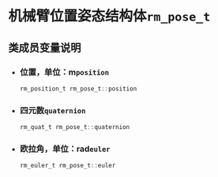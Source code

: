# 机械臂位置姿态结构体`rm_pose_t`

## 类成员变量说明

- ### 位置，单位：m`position`

    ```C  
    rm_position_t rm_pose_t::position
    ```

- ### 四元数`quaternion`

    ```C  
    rm_quat_t rm_pose_t::quaternion
    ```

- ### 欧拉角，单位：rad`euler`

    ```C  
    rm_euler_t rm_pose_t::euler
    ```
